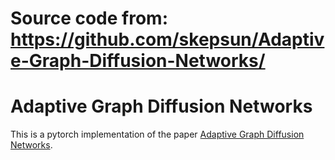 # Source code from: https://github.com/skepsun/Adaptive-Graph-Diffusion-Networks/

# Adaptive Graph Diffusion Networks

This is a pytorch implementation of the paper [Adaptive Graph Diffusion Networks](https://arxiv.org/abs/2012.15024).
